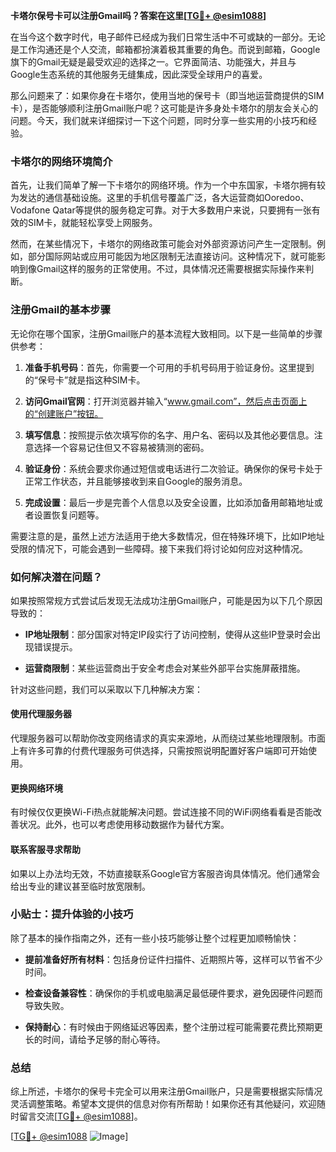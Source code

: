 **卡塔尔保号卡可以注册Gmail吗？答案在这里[[TG💪+ @esim1088](https://t.me/s/esim1088)]**

在当今这个数字时代，电子邮件已经成为我们日常生活中不可或缺的一部分。无论是工作沟通还是个人交流，邮箱都扮演着极其重要的角色。而说到邮箱，Google旗下的Gmail无疑是最受欢迎的选择之一。它界面简洁、功能强大，并且与Google生态系统的其他服务无缝集成，因此深受全球用户的喜爱。

那么问题来了：如果你身在卡塔尔，使用当地的保号卡（即当地运营商提供的SIM卡），是否能够顺利注册Gmail账户呢？这可能是许多身处卡塔尔的朋友会关心的问题。今天，我们就来详细探讨一下这个问题，同时分享一些实用的小技巧和经验。

### 卡塔尔的网络环境简介

首先，让我们简单了解一下卡塔尔的网络环境。作为一个中东国家，卡塔尔拥有较为发达的通信基础设施。这里的手机信号覆盖广泛，各大运营商如Ooredoo、Vodafone Qatar等提供的服务稳定可靠。对于大多数用户来说，只要拥有一张有效的SIM卡，就能轻松享受上网服务。

然而，在某些情况下，卡塔尔的网络政策可能会对外部资源访问产生一定限制。例如，部分国际网站或应用可能因为地区限制无法直接访问。这种情况下，就可能影响到像Gmail这样的服务的正常使用。不过，具体情况还需要根据实际操作来判断。

### 注册Gmail的基本步骤

无论你在哪个国家，注册Gmail账户的基本流程大致相同。以下是一些简单的步骤供参考：

1. **准备手机号码**：首先，你需要一个可用的手机号码用于验证身份。这里提到的“保号卡”就是指这种SIM卡。
   
2. **访问Gmail官网**：打开浏览器并输入“www.gmail.com”，然后点击页面上的“创建账户”按钮。

3. **填写信息**：按照提示依次填写你的名字、用户名、密码以及其他必要信息。注意选择一个容易记住但又不容易被猜测的密码。

4. **验证身份**：系统会要求你通过短信或电话进行二次验证。确保你的保号卡处于正常工作状态，并且能够接收到来自Google的服务消息。

5. **完成设置**：最后一步是完善个人信息以及安全设置，比如添加备用邮箱地址或者设置恢复问题等。

需要注意的是，虽然上述方法适用于绝大多数情况，但在特殊环境下，比如IP地址受限的情况下，可能会遇到一些障碍。接下来我们将讨论如何应对这种情况。

### 如何解决潜在问题？

如果按照常规方式尝试后发现无法成功注册Gmail账户，可能是因为以下几个原因导致的：

- **IP地址限制**：部分国家对特定IP段实行了访问控制，使得从这些IP登录时会出现错误提示。
  
- **运营商限制**：某些运营商出于安全考虑会对某些外部平台实施屏蔽措施。

针对这些问题，我们可以采取以下几种解决方案：

#### 使用代理服务器
代理服务器可以帮助你改变网络请求的真实来源地，从而绕过某些地理限制。市面上有许多可靠的付费代理服务可供选择，只需按照说明配置好客户端即可开始使用。

#### 更换网络环境
有时候仅仅更换Wi-Fi热点就能解决问题。尝试连接不同的WiFi网络看看是否能改善状况。此外，也可以考虑使用移动数据作为替代方案。

#### 联系客服寻求帮助
如果以上办法均无效，不妨直接联系Google官方客服咨询具体情况。他们通常会给出专业的建议甚至临时放宽限制。

### 小贴士：提升体验的小技巧

除了基本的操作指南之外，还有一些小技巧能够让整个过程更加顺畅愉快：

- **提前准备好所有材料**：包括身份证件扫描件、近期照片等，这样可以节省不少时间。
  
- **检查设备兼容性**：确保你的手机或电脑满足最低硬件要求，避免因硬件问题而导致失败。

- **保持耐心**：有时候由于网络延迟等因素，整个注册过程可能需要花费比预期更长的时间，请给予足够的耐心等待。

### 总结

综上所述，卡塔尔的保号卡完全可以用来注册Gmail账户，只是需要根据实际情况灵活调整策略。希望本文提供的信息对你有所帮助！如果你还有其他疑问，欢迎随时留言交流[[TG💪+ @esim1088](https://t.me/s/esim1088)]。

[[TG💪+ @esim1088](https://t.me/s/esim1088) ![Image](https://i.postimg.cc/4NQfJmqS/Snipaste-2025-05-13-00-14-12.png)]